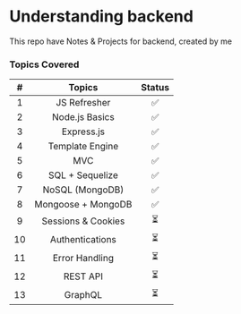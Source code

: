 # Understanding backend
This repo have Notes & Projects for backend, created by me

### Topics Covered

|   #   |       Topics       | Status |
| :---: | :----------------: | :----: |
|   1   |    JS Refresher    |   ✅    |
|   2   |   Node.js Basics   |   ✅    |
|   3   |     Express.js     |   ✅    |
|   4   |  Template Engine   |   ✅    |
|   5   |        MVC         |   ✅    |
|   6   |  SQL + Sequelize   |   ✅    |
|   7   |  NoSQL (MongoDB)   |   ✅    |
|   8   | Mongoose + MongoDB |   ✅    |
|   9   | Sessions & Cookies |   ⏳    |
|  10   |  Authentications   |   ⏳    |
|  11   |   Error Handling   |   ⏳    |
|  12   |      REST API      |   ⏳    |
|  13   |      GraphQL       |   ⏳    |